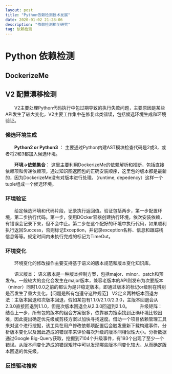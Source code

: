 ```yaml
---
layout: post
title: "Python依赖检测技术发展"
date: 2020-01-02 21:28:06 
description: "依赖检测相关研究"
tag: 依赖检测
---
```


# Python 依赖检测

## DockerizeMe

## V2 配置漂移检测

&emsp;&emsp;V2主要处理Python代码执行中包过期导致的执行失败问题，主要原因是某些API发生了较大变化，V2主要工作集中在修复此类错误，包括候选环境生成和环境验证。

### 候选环境生成

&emsp;&emsp;**Python2 or Python3** ： 主要通过Python内建AST模块检查代码是2或3，或者将2和3都加入候选环境。

&emsp;&emsp;**环境->依赖集合**： 这里主要利用DockerizeMe的依赖解析和推断，包括直接依赖项和传递依赖项。通过知识图返回包的正确安装顺序，这里包的版本都是最新的，因为DockerizeMe没有对版本进行处理。（runtime, depedency）这样一个tuple组成一个候选环境。

### 环境验证

&emsp;&emsp;给定候选环境和代码片段，记录执行返回值。验证包括两步，第一步配置环境，第二步执行代码。第一步，使用DOcker容器创建执行环境，依次安装依赖，有错误会记录下来，但不会中止。第二步在这个配好的环境中执行代码，如果顺利执行返回Success，否则标记Exception，并记录exception名称、信息和跟踪栈信息等等。规定时间内未执行完成的标记为TimeOut。

### 环境变化

&emsp;&emsp;环境变化的修改操作主要支持基于语义的版本规范和版本变化知识库。

&emsp;&emsp;语义版本： 语义版本是一种版本控制方案，包括major、minor、patch和预发布。一般较大的变化会发生在major版本，兼容老版本的API则发布为次要版本（minor）同时1.0.0之前的都认为是非稳定版本，即通过版本的标记or级别在辨别是否发生了重大变化。【问题是所有包遵守这种规范】 V2定义两种版本回退方法：主版本回退和次版本回退，假如某包有1.1.0/2.1.0/2.3.0，主版本回退会从2.3.0直接回退到1.1.0，但是次版本回退会从2.3.0回退到2.1.0。
&emsp;&emsp;升级矩阵： 结合上一步，所有包的版本的组合方案很多，依靠暴力搜索找到正确环境比较困难，因此提出确定优先级或剪枝方案以加快寻找速度。借助一个项目依赖管理工具来对这个进行挖掘，该工具在用户修改依赖项配置后会触发重新下载构建事件，分析版本变化以及因此造成的错误率来评价每次升级的版本间相似性大小。分析数据通过Google Big-Query获取，挖掘到7104个升级事件，有193个出现了至少一个错误。从版本间变化造成的错误矩阵中可以发现哪些版本间变化较大，从而确定版本回退的优先级。

### 反馈驱动搜索

&emsp;&emsp;
&emsp;&emsp;
&emsp;&emsp;
&emsp;&emsp;
&emsp;&emsp;
&emsp;&emsp;
&emsp;&emsp;
&emsp;&emsp;
&emsp;&emsp;
&emsp;&emsp;&emsp;&emsp;
